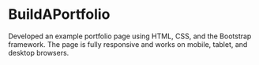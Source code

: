 # BuildAPortfolio
Developed an example portfolio page using HTML, CSS, and the Bootstrap framework.
The page is fully responsive and works on mobile, tablet, and desktop browsers.

